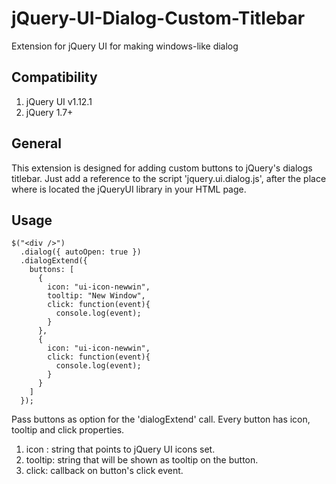 # jQuery-UI-Dialog-Custom-Titlebar
Extension for jQuery UI for making windows-like dialog

## Compatibility
1. jQuery UI v1.12.1
1. jQuery 1.7+

## General
This extension is designed for adding custom buttons to jQuery's dialogs titlebar.
Just add a reference to the script 'jquery.ui.dialog.js', after the place where is located the jQueryUI library in your HTML page.

## Usage

```
$("<div />")
  .dialog({ autoOpen: true })
  .dialogExtend({
    buttons: [
      {
        icon: "ui-icon-newwin",
        tooltip: "New Window",
        click: function(event){
          console.log(event);
        }
      },
      {
        icon: "ui-icon-newwin",
        click: function(event){
          console.log(event);
        }
      }
    ]
  });
```

Pass buttons as option for the 'dialogExtend' call.
Every button has icon, tooltip and click properties.

1. icon : string that points to jQuery UI icons set.
1. tooltip: string that will be shown as tooltip on the button.
1. click: callback on button's click event.
